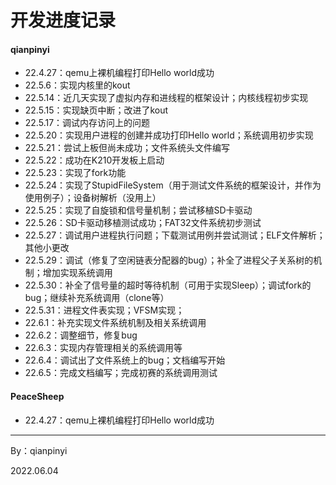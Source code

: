 # 开发进度记录

#### qianpinyi

* 22.4.27：qemu上裸机编程打印Hello world成功
* 22.5.6：实现内核里的kout
* 22.5.14：近几天实现了虚拟内存和进线程的框架设计；内核线程初步实现
* 22.5.15：实现缺页中断；改进了kout
* 22.5.17：调试内存访问上的问题
* 22.5.20：实现用户进程的创建并成功打印Hello world；系统调用初步实现
* 22.5.21：尝试上板但尚未成功；文件系统头文件编写
* 22.5.22：成功在K210开发板上启动
* 22.5.23：实现了fork功能
* 22.5.24：实现了StupidFileSystem（用于测试文件系统的框架设计，并作为使用例子）；设备树解析（没用上）
* 22.5.25：实现了自旋锁和信号量机制；尝试移植SD卡驱动
* 22.5.26：SD卡驱动移植测试成功；FAT32文件系统初步测试
* 22.5.27：调试用户进程执行问题；下载测试用例并尝试测试；ELF文件解析；其他小更改
* 22.5.29：调试（修复了空闲链表分配器的bug）；补全了进程父子关系树的机制；增加实现系统调用
* 22.5.30：补全了信号量的超时等待机制（可用于实现Sleep）；调试fork的bug；继续补充系统调用（clone等）
* 22.5.31：进程文件表实现；VFSM实现；
* 22.6.1：补充实现文件系统机制及相关系统调用
* 22.6.2：调整细节，修复bug
* 22.6.3：实现内存管理相关的系统调用等
* 22.6.4：调试出了文件系统上的bug；文档编写开始
* 22.6.5：完成文档编写；完成初赛的系统调用测试



#### PeaceSheep

* 22.4.27：qemu上裸机编程打印Hello world成功



-------------------

By：qianpinyi

2022.06.04